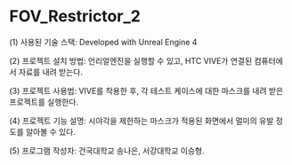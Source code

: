 # FOV_Restrictor_2

(1) 사용된 기술 스택: Developed with Unreal Engine 4

(2) 프로젝트 설치 방법: 언리얼엔진을 실행할 수 있고, HTC VIVE가 연결된 컴퓨터에서 자료를 내려 받는다.

(3) 프로젝트 사용법: VIVE를 착용한 후, 각 테스트 케이스에 대한 마스크를 내려 받은 프로젝트를 실행한다.
    
(4) 프로젝트 기능 설명: 시야각을 제한하는 마스크가 적용된 화면에서 멀미의 유발 정도를 알아볼 수 있다.

(5) 프로그램 작성자: 건국대학교 송나은, 서강대학교 이승형.
